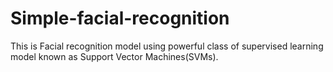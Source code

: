 # Simple-facial-recognition
This is Facial recognition model using powerful class of supervised learning model known as Support Vector Machines(SVMs).
